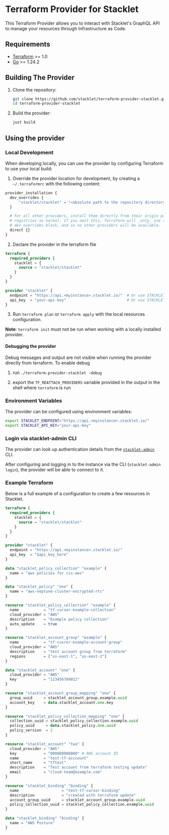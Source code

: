 # Terraform Provider for Stacklet

This Terraform Provider allows you to interact with Stacklet's GraphQL API to manage your resources through Infrastructure as Code.

## Requirements

- [Terraform](https://www.terraform.io/downloads.html) >= 1.0
- [Go](https://golang.org/doc/install) >= 1.24.2

## Building The Provider

1. Clone the repository:
   ```bash
   git clone https://github.com/stacklet/terraform-provider-stacklet.git
   cd terraform-provider-stacklet
   ```

2. Build the provider:
   ```bash
   just build
   ```

## Using the provider

### Local Development

When developing locally, you can use the provider by configuring Terraform to use your local build:

1. Override the provider location for development, by creating a `~/.terraformrc` with the following content:

```terraform
provider_installation {
  dev_overrides {
      "stacklet/stacklet" = "<absolute path to the repository directory>"
  }

  # For all other providers, install them directly from their origin provider
  # registries as normal. If you omit this, Terraform will _only_ use the
  # dev_overrides block, and so no other providers will be available.
  direct {}
}
```

2. Declare the provider in the terraform file

```terraform
terraform {
  required_providers {
    stacklet = {
      source = "stacklet/stacklet"
    }
  }
}

provider "stacklet" {
  endpoint = "https://api.<myinstance>.stacklet.io/"  # Or use STACKLET_ENDPOINT env var
  api_key  = "your-api-key"                           # Or use STACKLET_API_KEY env var
}
```

3. Run `terraform plan` or `terraform apply` with the local resources configuration.


**Note**: `terraform init` must not be run when working with a locally installed provider.


#### Debugging the provider

Debug messages and output are not visible when running the provider directly from terraform.
To enable debug

1. run `./terraform-provider-stacklet -debug`

2. export the `TF_REATTACH_PROVIDERS` variable provided in the output in the shell where `terraform` is run


### Environment Variables

The provider can be configured using environment variables:

```bash
export STACKLET_ENDPOINT="https://api.<myinstance>.stacklet.io/"
export STACKLET_API_KEY="your-api-key"
```

### Login via stacklet-admin CLI

The provider can look up authentication details from the [`stacklet-admin`](https://github.com/stacklet/stacklet-admin) CLI.

After configuring and logging in to the instance via the CLI (`stacklet-admin login`), the provider will be able to connect
to it.


### Example Terraform

Below is a full example of a configuration to create a few resources in Stacklet.

```terraform
terraform {
  required_providers {
    stacklet = {
      source = "stacklet/stacklet"
    }
  }
}

provider "stacklet" {
  endpoint = "https://api.<myinstance>.stacklet.io/"
  api_key  = "$api_key_here"
}

data "stacklet_policy_collection" "example" {
  name = "aws policies for cis-aws"
}

data "stacklet_policy" "one" {
  name = "aws-neptune-cluster-encrypted-rtc"
}

resource "stacklet_policy_collection" "example" {
  name           = "tf-cursor-example-collection"
  cloud_provider = "AWS"
  description    = "Example policy collection"
  auto_update    = true
}

resource "stacklet_account_group" "example" {
  name           = "tf-cusror-example-account-group"
  cloud_provider = "AWS"
  description    = "test account group from terraform"
  regions        = ["us-east-1", "us-east-2"]
}

data "stacklet_account" "one" {
  cloud_provider = "AWS"
  key            = "123456789012"
}

resource "stacklet_account_group_mapping" "one" {
  group_uuid     = stacklet_account_group.example.uuid
  account_key    = data.stacklet_account.one.key
}

resource "stacklet_policy_collection_mapping" "one" {
  collection_uuid = stacklet_policy_collection.example.uuid
  policy_uuid     = data.stacklet_policy.one.uuid
  policy_version  = 2
}

resource "stacklet_account" "two" {
  cloud_provider = "AWS"
  key            = "000000000000" # AWS account ID
  name           = "test-tf-acccount"
  short_name     = "tftest"
  description    = "Test account from terraform testing update"
  email          = "cloud-team@example.com"
}

resource "stacklet_binding" "binding" {
  name                   = "test-tf-cursor-binding"
  description            = "created with terraform update"
  account_group_uuid     = stacklet_account_group.example.uuid
  policy_collection_uuid = stacklet_policy_collection.example.uuid
}

data "stacklet_binding" "binding" {
  name = "AWS Posture"
}
```
